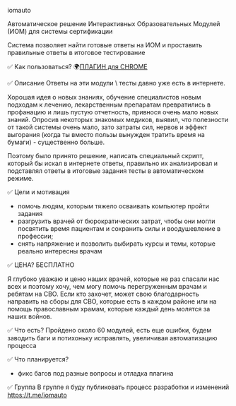 iomauto

Автоматическое решение Интерактивных Образовательных Модулей (ИОМ) для системы сертификации

Система позволяет найти готовые ответы на ИОМ и проставить правильные ответы в итоговое тестирование

✅ Как пользоваться?
🌍[ПЛАГИН для CHROME](https://chromewebstore.google.com/detail/%D0%B0%D0%B2%D1%82%D0%BE%D0%BC%D0%B0%D1%82%D0%B8%D1%87%D0%B5%D1%81%D0%BA%D0%BE%D0%B5-%D1%80%D0%B5%D1%88%D0%B5%D0%BD%D0%B8%D0%B5-%D0%B8%D0%BD/bojfgkllmgmpiialegcgenienebkmfjn)

✅ Описание
Ответы на эти модули \ тесты давно уже есть в интернете.

Хорошая идея о новых знаниях, обучение специалистов новым подходам к лечению, лекарственным препаратам превратились в профанацию и лишь пустую отчетность, привнося очень мало новых знаний.
Опросив некоторых знакомых медиков, выявил, что полезности от такой системы очень мало, зато затраты сил, нервов и эффект выгорания (когда ты вместо пользы вынужден тратить время на бумаги) - существенно больше.

Поэтому было принято решение, написать специальный скрипт, который бы искал в интернете ответы, правильно их анализировал и подставлял ответы в итоговые задания тесты в автоматическом режиме.

✅ Цели и мотивация
- помочь людям, которым тяжело осваивать компьютер пройти задания
- разгрузить врачей от бюрократических затрат, чтобы они могли посвятить время пациентам и сохранить силы и воодушевление в профессии;
- снять напряжение и позволить выбирать курсы и темы, которые реально интересны врачам

✅ ЦЕНА?
БЕСПЛАТНО

Я глубоко уважаю и ценю наших врачей, которые не раз спасали нас всех и поэтому хочу, чем могу помочь перегруженным врачам и ребятам на СВО. Если кто захочет, может свою благодарность направить на сборы для СВО, которые есть в каждом районе или на помощь православным храмам, которые каждый день молятся за наших войнов.

✅ Что есть?
Пройдено около 60 модулей, есть еще ошибки, будем заводить баги и потихоньку исправлять, увеличивая автоматизацию процесса

✅ Что планируется?
- фикс багов под разные вопросы и отладка плагина

✅ Группа
В группе я буду публиковать процесс разработки и изменений
https://t.me/iomauto
